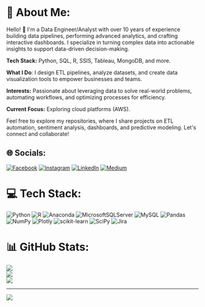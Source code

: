# 💫 About Me:
Hello! 👋 I'm a Data Engineer/Analyst with over 10 years of experience building data pipelines, performing advanced analytics, and crafting interactive dashboards. I specialize in turning complex data into actionable insights to support data-driven decision-making.

**Tech Stack:** Python, SQL, R, SSIS, Tableau, MongoDB, and more.

**What I Do**: I design ETL pipelines, analyze datasets, and create data visualization tools to empower businesses and teams.

**Interests:** Passionate about leveraging data to solve real-world problems, automating workflows, and optimizing processes for efficiency.

**Current Focus:** Exploring cloud platforms (AWS).

Feel free to explore my repositories, where I share projects on ETL automation, sentiment analysis, dashboards, and predictive modeling. Let's connect and collaborate! 


## 🌐 Socials:
[![Facebook](https://img.shields.io/badge/Facebook-%231877F2.svg?logo=Facebook&logoColor=white)](https://facebook.com/https://www.facebook.com/veena.prabhakaran/) [![Instagram](https://img.shields.io/badge/Instagram-%23E4405F.svg?logo=Instagram&logoColor=white)](https://instagram.com/https://www.instagram.com/veena.prabhakaran/) [![LinkedIn](https://img.shields.io/badge/LinkedIn-%230077B5.svg?logo=linkedin&logoColor=white)](https://linkedin.com/in/https://www.linkedin.com/in/veenap47/) [![Medium](https://img.shields.io/badge/Medium-12100E?logo=medium&logoColor=white)](https://medium.com/@https://medium.com/@veenaprabhakaran) 

# 💻 Tech Stack:
![Python](https://img.shields.io/badge/python-3670A0?style=for-the-badge&logo=python&logoColor=ffdd54) ![R](https://img.shields.io/badge/r-%23276DC3.svg?style=for-the-badge&logo=r&logoColor=white) ![Anaconda](https://img.shields.io/badge/Anaconda-%2344A833.svg?style=for-the-badge&logo=anaconda&logoColor=white) ![MicrosoftSQLServer](https://img.shields.io/badge/Microsoft%20SQL%20Sever-CC2927?style=for-the-badge&logo=microsoft%20sql%20server&logoColor=white) ![MySQL](https://img.shields.io/badge/mysql-%2300f.svg?style=for-the-badge&logo=mysql&logoColor=white) ![Pandas](https://img.shields.io/badge/pandas-%23150458.svg?style=for-the-badge&logo=pandas&logoColor=white) ![NumPy](https://img.shields.io/badge/numpy-%23013243.svg?style=for-the-badge&logo=numpy&logoColor=white) ![Plotly](https://img.shields.io/badge/Plotly-%233F4F75.svg?style=for-the-badge&logo=plotly&logoColor=white) ![scikit-learn](https://img.shields.io/badge/scikit--learn-%23F7931E.svg?style=for-the-badge&logo=scikit-learn&logoColor=white) ![SciPy](https://img.shields.io/badge/SciPy-%230C55A5.svg?style=for-the-badge&logo=scipy&logoColor=%white) ![Jira](https://img.shields.io/badge/jira-%230A0FFF.svg?style=for-the-badge&logo=jira&logoColor=white)
# 📊 GitHub Stats:
![](https://github-readme-stats.vercel.app/api?username=veenap47&theme=dark&hide_border=true&include_all_commits=true&count_private=true)<br/>
![](https://github-readme-streak-stats.herokuapp.com/?user=veenap47&theme=dark&hide_border=true)<br/>
![](https://github-readme-stats.vercel.app/api/top-langs/?username=veenap47&theme=dark&hide_border=true&include_all_commits=true&count_private=true&layout=compact)

---
[![](https://visitcount.itsvg.in/api?id=veenap47&icon=0&color=0)](https://visitcount.itsvg.in)

